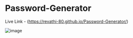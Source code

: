 # Password-Generator

Live Link - (https://revathi-80.github.io/Password-Generator/)


![image](https://github.com/Revathi-80/Password-Generator/assets/89781910/b945f426-631a-4f59-b6c1-8d78f5342e5c)

